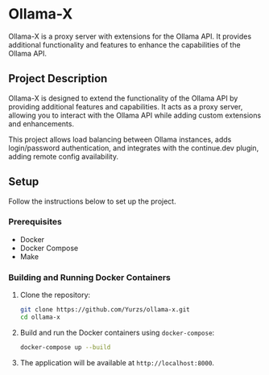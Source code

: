 # Ollama-X

Ollama-X is a proxy server with extensions for the Ollama API. It provides additional functionality and features to enhance the capabilities of the Ollama API.

## Project Description

Ollama-X is designed to extend the functionality of the Ollama API by providing additional features and capabilities. It acts as a proxy server, allowing you to interact with the Ollama API while adding custom extensions and enhancements.

This project allows load balancing between Ollama instances, adds login/password authentication, and integrates with the continue.dev plugin, adding remote config availability.

## Setup

Follow the instructions below to set up the project.

### Prerequisites

- Docker
- Docker Compose
- Make

### Building and Running Docker Containers

1. Clone the repository:

   ```sh
   git clone https://github.com/Yurzs/ollama-x.git
   cd ollama-x
   ```

2. Build and run the Docker containers using `docker-compose`:

   ```sh
   docker-compose up --build
   ```

3. The application will be available at `http://localhost:8000`.
